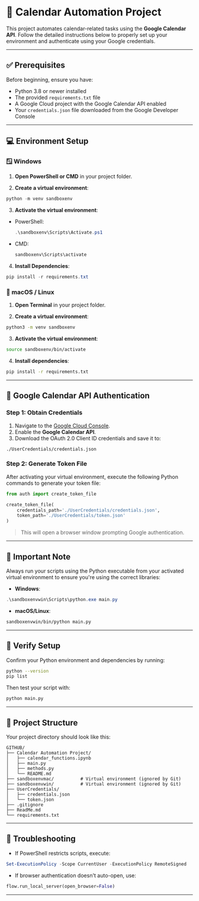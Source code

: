 # 📅 Calendar Automation Project

This project automates calendar-related tasks using the **Google Calendar API**. Follow the detailed instructions below to properly set up your environment and authenticate using your Google credentials.

---

## ✅ Prerequisites

Before beginning, ensure you have:

* Python 3.8 or newer installed
* The provided `requirements.txt` file
* A Google Cloud project with the Google Calendar API enabled
* Your `credentials.json` file downloaded from the Google Developer Console

---

## 💻 Environment Setup

### 🪟 Windows

1. **Open PowerShell or CMD** in your project folder.

2. **Create a virtual environment**:

```powershell
python -m venv sandboxenv
```

3. **Activate the virtual environment**:

* PowerShell:

  ```powershell
  .\sandboxenv\Scripts\Activate.ps1
  ```
* CMD:

  ```cmd
  sandboxenv\Scripts\activate
  ```

4. **Install Dependencies**:

```powershell
pip install -r requirements.txt
```

### 🍎 macOS / Linux

1. **Open Terminal** in your project folder.

2. **Create a virtual environment**:

```bash
python3 -m venv sandboxenv
```

3. **Activate the virtual environment**:

```bash
source sandboxenv/bin/activate
```

4. **Install dependencies**:

```bash
pip install -r requirements.txt
```

---

## 🔐 Google Calendar API Authentication

### Step 1: Obtain Credentials

1. Navigate to the [Google Cloud Console](https://console.cloud.google.com/).
2. Enable the **Google Calendar API**.
3. Download the OAuth 2.0 Client ID credentials and save it to:

```
./UserCredentials/credentials.json
```

### Step 2: Generate Token File

After activating your virtual environment, execute the following Python commands to generate your token file:

```python
from auth import create_token_file

create_token_file(
    credentials_path='./UserCredentials/credentials.json',
    token_path='./UserCredentials/token.json'
)
```

> This will open a browser window prompting Google authentication.

---

## 🚨 Important Note

Always run your scripts using the Python executable from your activated virtual environment to ensure you're using the correct libraries:

* **Windows**:

```powershell
.\sandboxenvwin\Scripts\python.exe main.py
```

* **macOS/Linux**:

```bash
sandboxenvwin/bin/python main.py
```

---

## 🧪 Verify Setup

Confirm your Python environment and dependencies by running:

```bash
python --version
pip list
```

Then test your script with:

```bash
python main.py
```

---

## 📁 Project Structure

Your project directory should look like this:

```
GITHUB/
├── Calendar Automation Project/
│   ├── calendar_functions.ipynb
│   ├── main.py
│   ├── methods.py
│   └── README.md
├── sandboxenvmac/          # Virtual environment (ignored by Git)
├── sandboxenvwin/          # Virtual environment (ignored by Git)
├── UserCredentials/
│   ├── credentials.json
│   └── token.json
├── .gitignore
├── ReadMe.md
└── requirements.txt
```

---

## 🛟 Troubleshooting

* If PowerShell restricts scripts, execute:

```powershell
Set-ExecutionPolicy -Scope CurrentUser -ExecutionPolicy RemoteSigned
```

* If browser authentication doesn't auto-open, use:

```python
flow.run_local_server(open_browser=False)
```

---
